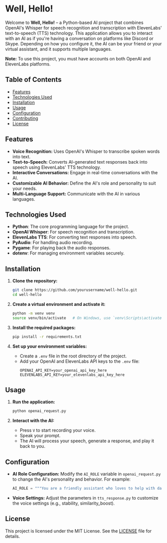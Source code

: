
# Well, Hello!

Welcome to **Well, Hello!** – a Python-based AI project that combines OpenAI's Whisper for speech recognition and transcription with ElevenLabs' text-to-speech (TTS) technology. This application allows you to interact with an AI as if you're having a conversation on platforms like Discord or Skype. Depending on how you configure it, the AI can be your friend or your virtual assistant, and it supports multiple languages.

**Note:** To use this project, you must have accounts on both OpenAI and ElevenLabs platforms.

## Table of Contents
- [Features](#features)
- [Technologies Used](#technologies-used)
- [Installation](#installation)
- [Usage](#usage)
- [Configuration](#configuration)
- [Contributing](#contributing)
- [License](#license)

## Features
- **Voice Recognition:** Uses OpenAI's Whisper to transcribe spoken words into text.
- **Text-to-Speech:** Converts AI-generated text responses back into speech using ElevenLabs' TTS technology.
- **Interactive Conversations:** Engage in real-time conversations with the AI.
- **Customizable AI Behavior:** Define the AI's role and personality to suit your needs.
- **Multi-Language Support:** Communicate with the AI in various languages.

## Technologies Used
- **Python**: The core programming language for the project.
- **OpenAI Whisper**: For speech recognition and transcription.
- **ElevenLabs TTS**: For converting text responses into speech.
- **PyAudio**: For handling audio recording.
- **Pygame**: For playing back the audio responses.
- **dotenv**: For managing environment variables securely.

## Installation
1. **Clone the repository:**
   ```bash
   git clone https://github.com/yourusername/well-hello.git
   cd well-hello
   ```

2. **Create a virtual environment and activate it:**
   ```bash
   python -m venv venv
   source venv/bin/activate   # On Windows, use `venv\Scripts\activate`
   ```

3. **Install the required packages:**
   ```bash
   pip install -r requirements.txt
   ```

4. **Set up your environment variables:**
   - Create a `.env` file in the root directory of the project.
   - Add your OpenAI and ElevenLabs API keys to the `.env` file:
     ```plaintext
     OPENAI_API_KEY=your_openai_api_key_here
     ELEVENLABS_API_KEY=your_elevenlabs_api_key_here
     ```

## Usage
1. **Run the application:**
   ```bash
   python openai_request.py
   ```

2. **Interact with the AI:**
   - Press `V` to start recording your voice.
   - Speak your prompt.
   - The AI will process your speech, generate a response, and play it back to you.

## Configuration
- **AI Role Configuration:**
  Modify the `AI_ROLE` variable in `openai_request.py` to change the AI's personality and behavior. For example:
  ```python
  AI_ROLE = """You are a friendly assistant who loves to help with daily tasks."""
  ```
  
- **Voice Settings:**
  Adjust the parameters in `tts_response.py` to customize the voice settings (e.g., stability, similarity_boost).

## License
This project is licensed under the MIT License. See the [LICENSE](LICENSE) file for details.
